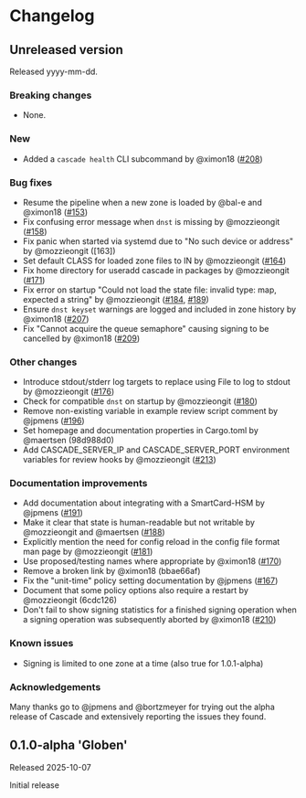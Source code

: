 # Changelog

<!-- Changelog template (remove empty sections on release of a version)
## Unreleased version

Released yyyy-mm-dd.

### Breaking changes
### New
### Bug fixes
### Other changes
### Documentation improvements
### Known issues
### Acknowledgements
-->

## Unreleased version

Released yyyy-mm-dd.

### Breaking changes

- None.

### New

- Added a `cascade health` CLI subcommand by @ximon18 ([#208])

### Bug fixes

- Resume the pipeline when a new zone is loaded by @bal-e and @ximon18 ([#153])
- Fix confusing error message when `dnst` is missing by @mozzieongit ([#158])
- Fix panic when started via systemd due to "No such device or address" by
  @mozzieongit ([163])
- Set default CLASS for loaded zone files to IN by @mozzieongit ([#164])
- Fix home directory for useradd cascade in packages by @mozzieongit ([#171])
- Fix error on startup "Could not load the state file: invalid type: map,
  expected a string" by @mozzieongit ([#184], [#189])
- Ensure `dnst keyset` warnings are logged and included in zone history
  by @ximon18 ([#207])
- Fix "Cannot acquire the queue semaphore" causing signing to be cancelled
  by @ximon18 ([#209])

### Other changes

- Introduce stdout/stderr log targets to replace using File to log to stdout by
  @mozzieongit ([#176])
- Check for compatible `dnst` on startup by @mozzieongit ([#180])
- Remove non-existing variable in example review script comment by @jpmens
  ([#196])
- Set homepage and documentation properties in Cargo.toml by @maertsen
  (98d988d0)
- Add CASCADE_SERVER_IP and CASCADE_SERVER_PORT environment variables for
  review hooks by @mozzieongit ([#213])

### Documentation improvements

- Add documentation about integrating with a SmartCard-HSM by @jpmens ([#191])
- Make it clear that state is human-readable but not writable by @mozzieongit
  and @maertsen ([#188])
- Explicitly mention the need for config reload in the config file format man
  page by @mozzieongit ([#181])
- Use proposed/testing names where appropriate by @ximon18 ([#170])
- Remove a broken link by @ximon18 (bbae66af)
- Fix the "unit-time" policy setting documentation by @jpmens ([#167])
- Document that some policy options also require a restart by @mozzieongit
  (6cdc126)
- Don't fail to show signing statistics for a finished signing operation when
  a signing operation was subsequently aborted by @ximon18 ([#210])

### Known issues

- Signing is limited to one zone at a time (also true for 1.0.1-alpha)

### Acknowledgements

Many thanks go to @jpmens and @bortzmeyer for trying out the alpha release of
Cascade and extensively reporting the issues they found.

[#153]: https://github.com/NLnetLabs/cascade/pull/153
[#158]: https://github.com/NLnetLabs/cascade/pull/158
[#163]: https://github.com/NLnetLabs/cascade/pull/163
[#164]: https://github.com/NLnetLabs/cascade/pull/164
[#167]: https://github.com/NLnetLabs/cascade/pull/167
[#170]: https://github.com/NLnetLabs/cascade/pull/170
[#171]: https://github.com/NLnetLabs/cascade/pull/171
[#176]: https://github.com/NLnetLabs/cascade/pull/176
[#180]: https://github.com/NLnetLabs/cascade/pull/180
[#181]: https://github.com/NLnetLabs/cascade/pull/181
[#184]: https://github.com/NLnetLabs/cascade/pull/184
[#188]: https://github.com/NLnetLabs/cascade/pull/188
[#189]: https://github.com/NLnetLabs/cascade/pull/189
[#191]: https://github.com/NLnetLabs/cascade/pull/191
[#196]: https://github.com/NLnetLabs/cascade/pull/196
[#207]: https://github.com/NLnetLabs/cascade/pull/207
[#208]: https://github.com/NLnetLabs/cascade/pull/208
[#209]: https://github.com/NLnetLabs/cascade/pull/209
[#210]: https://github.com/NLnetLabs/cascade/pull/210
[#213]: https://github.com/NLnetLabs/cascade/pull/213


## 0.1.0-alpha 'Globen'

Released 2025-10-07

Initial release
